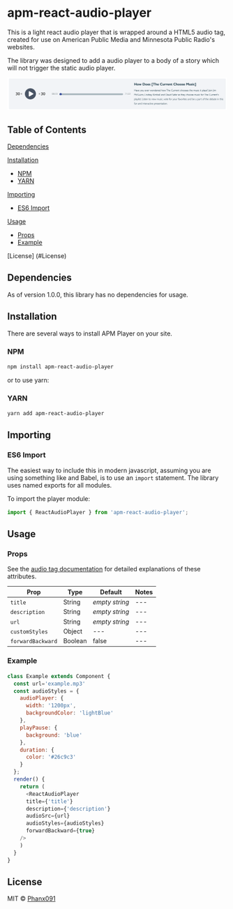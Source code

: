 # apm-react-audio-player

This is a light react audio player that is wrapped around a HTML5 audio tag, created for use on American Public Media and Minnesota Public Radio's websites.

The library was designed to add a audio player to a body of a story which will not trigger the static audio player.

![audio player img](/public/audioPlayerImg.jpg)

## Table of Contents

[Dependencies](#dependencies)

[Installation](#installation)
  - [NPM](#npm)
  - [YARN](#yarn)

[Importing](#importing)
  - [ES6 Import](#es6-import)

[Usage](#usage)
  - [Props](#props)
  - [Example](#example)

[License] (#License)


## Dependencies

As of version 1.0.0, this library has no dependencies for usage.

## Installation

There are several ways to install APM Player on your site.

### NPM

```sh
npm install apm-react-audio-player
```

or to use yarn:

### YARN

```sh
yarn add apm-react-audio-player
```

## Importing

### ES6 Import

The easiest way to include this in modern javascript, assuming you are using something like and Babel, is to use an `import` statement.
The library uses named exports for all modules.

To import the player module:

```javascript
import { ReactAudioPlayer } from 'apm-react-audio-player';
```
## Usage

### Props
See the [audio tag documentation](https://developer.mozilla.org/en-US/docs/Web/HTML/Element/audio) for detailed explanations of these attributes.

Prop | Type | Default | Notes
--- | --- | --- | ---
`title` | String | *empty string* | ---
`description` | String | *empty string* | ---
`url` | String | *empty string* | ---
`customStyles` | Object | --- | ---
`forwardBackward` | Boolean | false | ---

### Example

```javascript
class Example extends Component {
  const url='example.mp3'
  const audioStyles = {
    audioPlayer: {
      width: '1200px',
      backgroundColor: 'lightBlue'
    },
    playPause: {
      background: 'blue'
    },
    duration: {
      color: '#26c9c3'
    }
  };
  render() {
    return (
      <ReactAudioPlayer
      title={'title'}
      description={'description'}
      audioSrc={url}
      audioStyles={audioStyles}
      forwardBackward={true}
    />
    )
  }
}
```

## License

MIT © [Phanx091](https://github.com/Phanx091)
